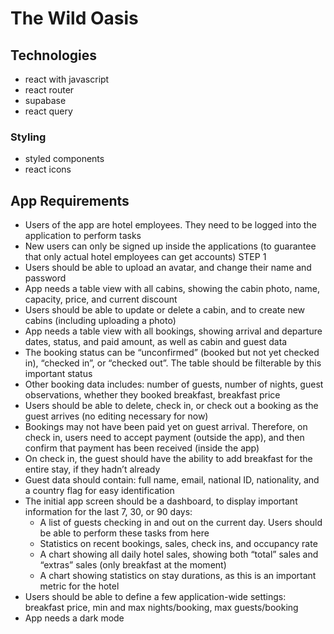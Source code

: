 # The Wild Oasis

## Technologies

- react with javascript
- react router
- supabase
- react query

### Styling

- styled components
- react icons

## App Requirements

- Users of the app are hotel employees. They need to be logged into the application to perform tasks
- New users can only be signed up inside the applications (to guarantee that only actual hotel employees can get accounts)
  STEP 1
- Users should be able to upload an avatar, and change their name and password
- App needs a table view with all cabins, showing the cabin photo, name, capacity, price, and current discount
- Users should be able to update or delete a cabin, and to create new cabins (including uploading a photo)
- App needs a table view with all bookings, showing arrival and departure dates, status, and paid amount, as well as cabin and guest data
- The booking status can be “unconfirmed” (booked but not yet checked in), “checked in”, or “checked out”. The table should be filterable
  by this important status
- Other booking data includes: number of guests, number of nights, guest observations, whether they booked breakfast, breakfast price
- Users should be able to delete, check in, or check out a booking as the guest arrives (no editing necessary for now)
- Bookings may not have been paid yet on guest arrival. Therefore, on check in, users need to accept payment (outside the app), and
  then confirm that payment has been received (inside the app)
- On check in, the guest should have the ability to add breakfast for the entire stay, if they hadn’t already
- Guest data should contain: full name, email, national ID, nationality, and a country flag for easy identification
- The initial app screen should be a dashboard, to display important information for the last 7, 30, or 90 days:
  - A list of guests checking in and out on the current day. Users should be able to perform these tasks from here
  - Statistics on recent bookings, sales, check ins, and occupancy rate
  - A chart showing all daily hotel sales, showing both “total” sales and “extras” sales (only breakfast at the moment)
  - A chart showing statistics on stay durations, as this is an important metric for the hotel
- Users should be able to define a few application-wide settings: breakfast price, min and max nights/booking, max guests/booking
- App needs a dark mode
